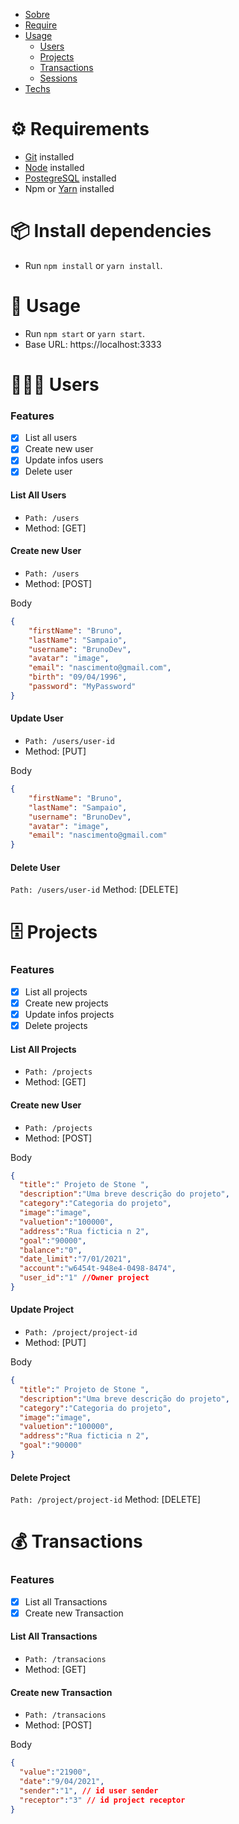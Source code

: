 <!--ts-->
   * [Sobre](#Sobre)
   * [Require](#Require)
   * [Usage](#Usage)
     * [Users](#Users)
     * [Projects](#Projects)
     * [Transactions](#Transactions)
     * [Sessions](#Sessions)
   * [Techs](#Techs)
<!--te-->

# ⚙️ Requirements

- [Git](https://git-scm.com/) installed
- [Node](https://node.js.org/) installed
- [PostegreSQL](https://www.postgresql.org/) installed
- Npm or [Yarn](https://yarnpkg.com/) installed

# 📦 Install dependencies
- Run `npm install` or `yarn install`.

# 🔨 Usage
- Run `npm start` or `yarn start`.
- Base URL: https://localhost:3333


# 👨🏻‍💻 Users
### Features
- [x] List all users
- [X] Create new user
- [X] Update infos users
- [X] Delete user

#### List All Users
- `Path: /users`
- Method: [GET] 

#### Create new User
- `Path: /users`
- Method: [POST] 

Body 
```json
{
    "firstName": "Bruno",
    "lastName": "Sampaio",
    "username": "BrunoDev",
    "avatar": "image",
    "email": "nascimento@gmail.com",
    "birth": "09/04/1996",
    "password": "MyPassword"
}
```

#### Update User
- `Path: /users/user-id`
- Method: [PUT] 

Body 
```json
{
    "firstName": "Bruno",
    "lastName": "Sampaio",
    "username": "BrunoDev",
    "avatar": "image",
    "email": "nascimento@gmail.com"
}
```

#### Delete User
`Path: /users/user-id`
Method: [DELETE]



# 🗄 Projects
### Features
- [x] List all projects
- [X] Create new projects
- [X] Update infos projects
- [X] Delete projects

#### List All Projects
- `Path: /projects`
- Method: [GET] 

#### Create new User
- `Path: /projects`
- Method: [POST] 

Body 
```json
{
  "title":" Projeto de Stone ",
  "description":"Uma breve descrição do projeto",
  "category":"Categoria do projeto",
  "image":"image",
  "valuetion":"100000",
  "address":"Rua ficticia n 2",
  "goal":"90000",
  "balance":"0",
  "date_limit":"7/01/2021",
  "account":"w6454t-948e4-0498-8474",
  "user_id":"1" //Owner project
}
```

#### Update Project
- `Path: /project/project-id`
- Method: [PUT] 

Body 
```json
{
  "title":" Projeto de Stone ",
  "description":"Uma breve descrição do projeto",
  "category":"Categoria do projeto",
  "image":"image",
  "valuetion":"100000",
  "address":"Rua ficticia n 2",
  "goal":"90000"
}
```

#### Delete Project
`Path: /project/project-id`
Method: [DELETE]




# 💰 Transactions
### Features
- [x] List all Transactions
- [X] Create new Transaction

#### List All Transactions
- `Path: /transacions`
- Method: [GET] 

#### Create new Transaction
- `Path: /transacions`
- Method: [POST] 

Body 
```json
{
  "value":"21900",
  "date":"9/04/2021",
  "sender":"1", // id user sender
  "receptor":"3" // id project receptor
}
```